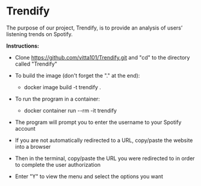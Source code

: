 # Trendify
The purpose of our project, Trendify, is to provide an analysis of users’ listening trends on Spotify.

**Instructions:**
- Clone https://github.com/vitta101/Trendify.git and "cd" to the directory called "Trendify"
- To build the image (don't forget the "." at the end):
  - docker image build -t trendify .
- To run the program in a container:
  - docker container run --rm -it trendify

- The program will prompt you to enter the username to your Spotify account
- If you are not automatically redirected to a URL, copy/paste the website into a browser
- Then in the terminal, copy/paste the URL you were redirected to in order to complete the user authorization
- Enter "Y" to view the menu and select the options you want
